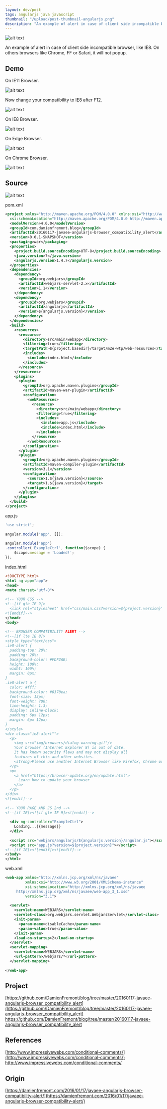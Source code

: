 ```yaml
---
layout: dev/post
tags: angularjs java javascript
thumbnail: "/upload/post-thumbnail-angularjs.png"
description: "An example of alert in case of client side incompatible browser, like IE8. On others browsers like..."
---
```


![alt text](/upload/post-thumbnail-angularjs.png)
 
An example of alert in case of client side incompatible browser, like IE8. On others browsers like Chrome, FF or Safari, it will not popup.
 

 
## Demo
 
On IE11 Browser.
 
![alt text](/upload/160523003712645.png)
 

 
Now change your compatibility to IE8 after F12.
 
![alt text](/upload/160523003712968.png)
 

 
On IE8 Browser.
 
![alt text](/upload/160523003713206.png)
 

 
On Edge Browser.
 
![alt text](/upload/160523003713544.png)
 

 
On Chrome Browser.
 
![alt text](/upload/160523003713808.png)
 

 
## Source
 
![alt text](/upload/160523003714254.png)
 

 
 
 
pom.xml
 
```xml
<project xmlns="http://maven.apache.org/POM/4.0.0" xmlns:xsi="http://www.w3.org/2001/XMLSchema-instance"
  xsi:schemaLocation="http://maven.apache.org/POM/4.0.0 http://maven.apache.org/xsd/maven-4.0.0.xsd">
  <modelVersion>4.0.0</modelVersion>
  <groupId>com.damienfremont.blog</groupId>
  <artifactId>20160117-javaee-angularjs-browser_compatibility_alert</artifactId>
  <version>0.0.1-SNAPSHOT</version> 
  <packaging>war</packaging>
  <properties>
    <project.build.sourceEncoding>UTF-8</project.build.sourceEncoding>
    <java.version>7</java.version>
    <angularjs.version>1.4.7</angularjs.version>
  </properties>
  <dependencies>
    <dependency>
      <groupId>org.webjars</groupId>
      <artifactId>webjars-servlet-2.x</artifactId>
      <version>1.1</version>
    </dependency>
    <dependency>
      <groupId>org.webjars</groupId>
      <artifactId>angularjs</artifactId>
      <version>${angularjs.version}</version>
    </dependency>
  </dependencies>
  <build>
    <resources>
      <resource>
        <directory>src/main/webapp</directory>
        <filtering>true</filtering>
        <targetPath>${project.basedir}/target/m2e-wtp/web-resources</targetPath>
        <includes>
          <include>index.html</include>
        </includes>
      </resource>
    </resources> 
    <plugins>
      <plugin>
        <groupId>org.apache.maven.plugins</groupId>
        <artifactId>maven-war-plugin</artifactId>
        <configuration>
          <webResources>
            <resource>
              <directory>src/main/webapp</directory>
              <filtering>true</filtering>
              <includes>
                <include>app.js</include>
                <include>index.html</include>
              </includes>
            </resource>
          </webResources>
        </configuration>
      </plugin>
      <plugin>
        <groupId>org.apache.maven.plugins</groupId>
        <artifactId>maven-compiler-plugin</artifactId>
        <version>3.1</version>
        <configuration>
          <source>1.${java.version}</source>
          <target>1.${java.version}</target>
        </configuration>
      </plugin>
    </plugins>
  </build>
</project>
```
 
app.js
 
```javascript
'use strict';
 
angular.module('app', []);
 
angular.module('app')
.controller('ExampleCtrl', function($scope) {
    $scope.message = 'Loaded!';
});
```
 
index.html
 
```xml
<!DOCTYPE html>
<html ng-app="app">
<head>
<meta charset="utf-8">
 
<!-- YOUR CSS -->
<!--[if gte IE 9]>
  <link rel="stylesheet" href="css/main.css?version=${project.version}">
<![endif]-->
</head>
<body>
 
<!-- BROWSER COMPATIBILITY ALERT -->
<!--[if lte IE 8]>
<style type="text/css">
.ie8-alert {
  padding-top: 20%;
  padding: 20%;
  background-color: #FDF2AB;
  height: 100%;
  widht: 100%;
  margin: 0px;
}
.ie8-alert a {
  color: #fff;
  background-color: #0370ea;
  font-size: 13px;
  font-weight: 700;
  line-height: 1.3;
  display: inline-block;
  padding: 6px 12px;
  margin: 6px 12px;
}
</style>
<div class="ie8-alert"">
  <p>
    <img src="img/browsers/dialog-warning.gif"/>
    Your browser (Internet Explorer 8) is out of date.
    It has known security flaws and may not display all
    features of this and other websites.
    <strong>Please use another Internet Browser like Firefox, Chrome or InternetExplorer10</strong>.
  </p>
  <p>
    <a href="https://browser-update.org/en/update.html">
      Learn how to update your browser
    </a>
  </p>
</div>
<![endif]-->
 
<!-- YOUR PAGE AND JS 2nd -->
<!--[if IE]><![if gte IE 9]><![endif]-->
 
  <div ng-controller="ExampleCtrl">
    Loading...{{message}}
  </div>
 
  <script src="webjars/angularjs/${angularjs.version}/angular.js"></script>
  <script src="app.js?version=${project.version}"></script>
<!--[if IE]><![endif]><![endif]-->
</body>
</html>
```
 
web.xml
 
```xml
<web-app xmlns="http://xmlns.jcp.org/xml/ns/javaee"
         xmlns:xsi="http://www.w3.org/2001/XMLSchema-instance"
         xsi:schemaLocation="http://xmlns.jcp.org/xml/ns/javaee
     http://xmlns.jcp.org/xml/ns/javaee/web-app_3_1.xsd"
         version="3.1">
   
  <servlet>
    <servlet-name>WEBJARS</servlet-name>
    <servlet-class>org.webjars.servlet.WebjarsServlet</servlet-class>
    <init-param>
      <param-name>disableCache</param-name>
      <param-value>true</param-value>
    </init-param>
    <load-on-startup>2</load-on-startup>
  </servlet>
  <servlet-mapping>
    <servlet-name>WEBJARS</servlet-name>
    <url-pattern>/webjars/*</url-pattern>
  </servlet-mapping>
 
</web-app>
```
 
## Project
 
[https://github.com/DamienFremont/blog/tree/master/20160117-javaee-angularjs-browser_compatibility_alert](https://github.com/DamienFremont/blog/tree/master/20160117-javaee-angularjs-browser_compatibility_alert)
https://github.com/DamienFremont/blog/tree/master/20160117-javaee-angularjs-browser_compatibility_alert
 
## References
 
[http://www.impressivewebs.com/conditional-comments/](http://www.impressivewebs.com/conditional-comments/)
http://www.impressivewebs.com/conditional-comments/
 
 
## Origin
[https://damienfremont.com/2016/01/17/javaee-angularjs-browser-compatibility-alert/](https://damienfremont.com/2016/01/17/javaee-angularjs-browser-compatibility-alert/)
 
